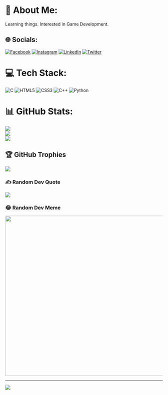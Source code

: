 # 💫 About Me:
Learning things. 
Interested in Game Development.



## 🌐 Socials:
[![Facebook](https://img.shields.io/badge/Facebook-%231877F2.svg?logo=Facebook&logoColor=white)](https://facebook.com/MoinYesin) [![Instagram](https://img.shields.io/badge/Instagram-%23E4405F.svg?logo=Instagram&logoColor=white)](https://instagram.com/@moinyesin) [![LinkedIn](https://img.shields.io/badge/LinkedIn-%230077B5.svg?logo=linkedin&logoColor=white)](https://linkedin.com/in/MoinYesin) [![Twitter](https://img.shields.io/badge/Twitter-%231DA1F2.svg?logo=Twitter&logoColor=white)](https://twitter.com/MoinYesin) 

# 💻 Tech Stack:
![C](https://img.shields.io/badge/c-%2300599C.svg?style=flat&logo=c&logoColor=white) ![HTML5](https://img.shields.io/badge/html5-%23E34F26.svg?style=flat&logo=html5&logoColor=white) ![CSS3](https://img.shields.io/badge/css3-%231572B6.svg?style=flat&logo=css3&logoColor=white) ![C++](https://img.shields.io/badge/c++-%2300599C.svg?style=flat&logo=c%2B%2B&logoColor=white) ![Python](https://img.shields.io/badge/python-3670A0?style=flat&logo=python&logoColor=ffdd54)
# 📊 GitHub Stats:
![](https://github-readme-stats.vercel.app/api?username=MoinYesin&theme=city_light&hide_border=false&include_all_commits=true&count_private=false)<br/>
![](https://github-readme-streak-stats.herokuapp.com/?user=MoinYesin&theme=city_light&hide_border=false)<br/>
![](https://github-readme-stats.vercel.app/api/top-langs/?username=MoinYesin&theme=city_light&hide_border=false&include_all_commits=true&count_private=false&layout=compact)

## 🏆 GitHub Trophies
![](https://github-profile-trophy.vercel.app/?username=MoinYesin&theme=juicyfresh&no-frame=false&no-bg=false&margin-w=4)

### ✍️ Random Dev Quote
![](https://quotes-github-readme.vercel.app/api?type=horizontal&theme=light)

### 😂 Random Dev Meme
<img src="https://random-memer.herokuapp.com/" width="512px"/>

---
[![](https://visitcount.itsvg.in/api?id=MoinYesin&icon=2&color=0)](https://visitcount.itsvg.in)


<!---
MoinYesin/MoinYesin is a ✨ special ✨ repository because its `README.md` (this file) appears on your GitHub profile.
You can click the Preview link to take a look at your changes.
--->
